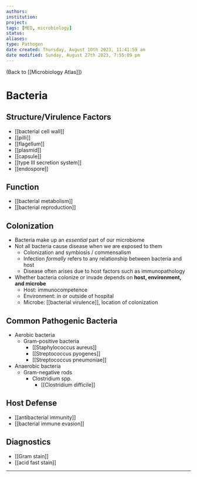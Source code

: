 ```yaml
---
authors: 
institution: 
project: 
tags: [MED, microbiology]
status: 
aliases: 
type: Pathogen
date created: Thursday, August 10th 2023, 11:41:59 am
date modified: Sunday, August 27th 2023, 7:55:09 pm
---
```


(Back to [[Microbiology Atlas]])

# Bacteria

## Structure/Virulence Factors
- [[bacterial cell wall]]
- [[pilli]]
- [[flagellum]]
- [[plasmid]]
- [[capsule]]
- [[type III secretion system]]
- [[endospore]]
## Function
- [[bacterial metabolism]]
- [[bacterial reproduction]]
## Colonization
- Bacteria make up an _essential_ part of our microbiome
- Not all bacteria cause disease when we are exposed to them
	- Colonization and symbiosis / commensalism
	- Infection _formally_ refers to any relationship between bacteria and host
	- Disease often arises due to host factors such as immunopathology
- Whether bacteria colonize or invade depends on **host, environment, and microbe**
	- Host: immunocompetence
	- Environment: in or outside of hospital
	- Microbe: [[bacterial virulence]], location of colonization
## Common Pathogenic Bacteria
- Aerobic bacteria
	- Gram-positive bacteria
		- [[Staphylococcus aureus]]
		- [[Streptococcus pyogenes]]
		- [[Streptococcus pneumoniae]]
- Anaerobic bacteria
	- Gram-negative rods
		- Clostridium spp.
			- [[Clostridium difficile]]
## Host Defense
- [[antibacterial immunity]]
- [[bacterial immune evasion]]
## Diagnostics
- [[Gram stain]]
- [[acid fast stain]]


---
